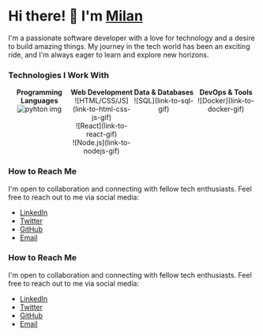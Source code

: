 
# Hi there! 👋 I'm [Milan](https://www.linkedin.com/in/milanrajgupta/)

I'm a passionate software developer with a love for technology and a desire to build amazing things. My journey in the tech world has been an exciting ride, and I'm always eager to learn and explore new horizons.

### Technologies I Work With

<div style="display: flex; flex-wrap: wrap;">
  <div style="flex: 1; text-align: center;">
    <b>Programming Languages</b><br>
<img src="https://upload.wikimedia.org/wikipedia/commons/thumb/c/c3/Python-logo-notext.svg/1200px-Python-logo-notext.svg.png" alt="pyhton img"></img>
  </div>
  <div style="flex: 1; text-align: center;">
    <b>Web Development</b><br>
    ![HTML/CSS/JS](link-to-html-css-js-gif)<br>
    ![React](link-to-react-gif)<br>
    ![Node.js](link-to-nodejs-gif)
  </div>
  <div style="flex: 1; text-align: center;">
    <b>Data & Databases</b><br>
    ![SQL](link-to-sql-gif)
  </div>
  <div style="flex: 1; text-align: center;">
    <b>DevOps & Tools</b><br>
    ![Docker](link-to-docker-gif)
  </div>
</div>

### How to Reach Me

I'm open to collaboration and connecting with fellow tech enthusiasts. Feel free to reach out to me via social media:

- [LinkedIn](https://www.linkedin.com/in/your-linkedin-username/)
- [Twitter](https://twitter.com/your-twitter-username)
- [GitHub](https://github.com/your-github-username)
- [Email](mailto:youremail@example.com)







### How to Reach Me

I'm open to collaboration and connecting with fellow tech enthusiasts. Feel free to reach out to me via social media:

- [LinkedIn](https://www.linkedin.com/in/your-linkedin-username/)
- [Twitter](https://twitter.com/your-twitter-username)
- [GitHub](https://github.com/your-github-username)
- [Email](mailto:youremail@example.com)
